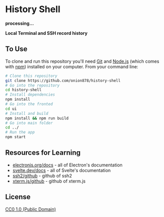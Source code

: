 # History Shell

**processing...**

**Local Terminal and SSH record history**


## To Use

To clone and run this repository you'll need [Git](https://git-scm.com) and [Node.js](https://nodejs.org/en/download/) (which comes with [npm](http://npmjs.com)) installed on your computer. From your command line:

```bash
# Clone this repository
git clone https://github.com/onion878/history-shell
# Go into the repository
cd history-shell
# Install dependencies
npm install
# Go into the fronted
cd ui
# Install and build
npm install && npm run build
# Go into main folder
cd ../
# Run the app
npm start
```

## Resources for Learning

- [electronjs.org/docs](https://electronjs.org/docs) - all of Electron's documentation
- [svelte.dev/docs](https://svelte.dev/docs) - all of Svelte's documentation
- [ssh2/github](https://github.com/mscdex/ssh2) - github of ssh2
- [xterm.js/github](https://github.com/xtermjs/xterm.js) - github of xterm.js

## License

[CC0 1.0 (Public Domain)](LICENSE.md)
